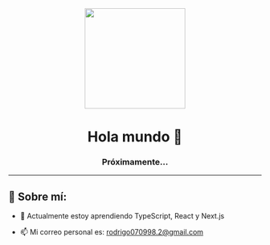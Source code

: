 <div id="header" align="center">
	<img src="https://media.giphy.com/media/Dh5q0sShxgp13DwrvG/giphy.gif" width="200" />
	<h1 align="center">Hola mundo 👋 </h1>
	<h3 align="center">Próximamente... </h3>
</div>

<!--
**rodrigopradoc/rodrigopradoc** is a ✨ _special_ ✨ repository because its `README.md` (this file) appears on your GitHub profile.

Here are some ideas to get you started:-->
---

## 🤔 Sobre mí:
<!--- 🔭 I’m currently working on ...-->
- 🌱 Actualmente estoy aprendiendo TypeScript, React y Next.js
<!--- 👯 I’m looking to collaborate on ...-->
<!--- 🤔 I’m looking for help with ...-->
<!--- 💬 Ask me about ...-->
- 📫 Mi correo personal es: rodrigo070998.2@gmail.com
<!--- 😄 Pronouns: ...-->
<!--- ⚡ Fun fact: ...-->

